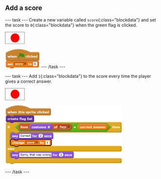 ## Add a score

--- task ---
Create a new variable called `score`{:class="blockdata"} and set the score to `0`{:class="blockdata"} when the green flag is clicked.

![Flag sprite](images/flag-sprite.png)

![blocks_1545218501_2300935](images/blocks_1545218501_2300935.png)
--- /task ---

--- task ---
Add `1`{:class="blockdata"} to the score every time the player gives a correct answer.

![Flag sprite](images/flag-sprite.png)

![blocks_1545218502_3529088](images/blocks_1545218502_3529088.png)

--- /task ---
